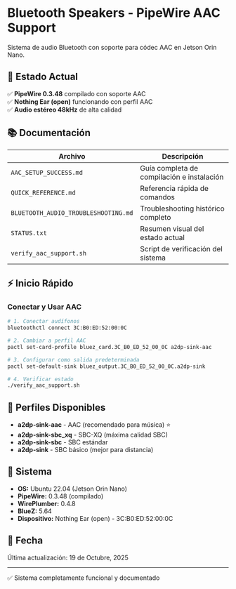 # Bluetooth Speakers - PipeWire AAC Support

Sistema de audio Bluetooth con soporte para códec AAC en Jetson Orin Nano.

## 🎯 Estado Actual

✅ **PipeWire 0.3.48** compilado con soporte AAC  
✅ **Nothing Ear (open)** funcionando con perfil AAC  
✅ **Audio estéreo 48kHz** de alta calidad  

## 📚 Documentación

| Archivo | Descripción |
|---------|-------------|
| `AAC_SETUP_SUCCESS.md` | Guía completa de compilación e instalación |
| `QUICK_REFERENCE.md` | Referencia rápida de comandos |
| `BLUETOOTH_AUDIO_TROUBLESHOOTING.md` | Troubleshooting histórico completo |
| `STATUS.txt` | Resumen visual del estado actual |
| `verify_aac_support.sh` | Script de verificación del sistema |

## ⚡ Inicio Rápido

### Conectar y Usar AAC

```bash
# 1. Conectar audífonos
bluetoothctl connect 3C:B0:ED:52:00:0C

# 2. Cambiar a perfil AAC
pactl set-card-profile bluez_card.3C_B0_ED_52_00_0C a2dp-sink-aac

# 3. Configurar como salida predeterminada
pactl set-default-sink bluez_output.3C_B0_ED_52_00_0C.a2dp-sink

# 4. Verificar estado
./verify_aac_support.sh
```

## 🎵 Perfiles Disponibles

- **a2dp-sink-aac** - AAC (recomendado para música) ⭐
- **a2dp-sink-sbc_xq** - SBC-XQ (máxima calidad SBC)
- **a2dp-sink-sbc** - SBC estándar
- **a2dp-sink** - SBC básico (mejor para distancia)

## 🔧 Sistema

- **OS:** Ubuntu 22.04 (Jetson Orin Nano)
- **PipeWire:** 0.3.48 (compilado)
- **WirePlumber:** 0.4.8
- **BlueZ:** 5.64
- **Dispositivo:** Nothing Ear (open) - 3C:B0:ED:52:00:0C

## 📝 Fecha

Última actualización: 19 de Octubre, 2025

---

✅ Sistema completamente funcional y documentado
